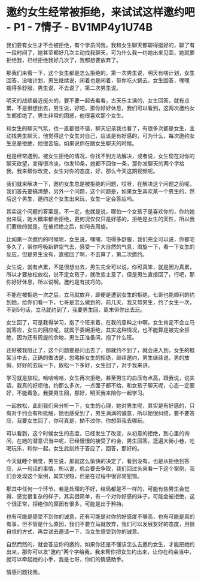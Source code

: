 # 邀约女生经常被拒绝，来试试这样邀约吧 - P1 - 7情子 - BV1MP4y1U74B

我们要有女生才不会被拒绝，有个学员问我，我和女生聊天都聊得挺好的，聊了有一段时间了，她甚至都好几次主动找我聊天，可为什么我一约她出来见面，她就要拒绝我，已经拒绝我好几次了，我都想要放弃了。

那我们来看一下，这个女生都是怎么拒绝的，第一次男生说，明天有啥计划，女生回答，没啥计划，男生继续说，闲着也是闲着，带你吃火锅去，女生回答，嘿嘿 栽得多舒服，男生说，不去说了，第二次男生说。

明天的战绩最近挺火的，要不要一起去看看，古天乐主演的，女生回答，就有点累，不是很想出去，男生说，好吧，那你好好休息，我们可以看到，这两次邀约女生都拒绝了，男生非常的困惑，他很喜欢那个女生。

和女生的聊天气氛，也一直都很不错，聊天记录我也看了，有很多次都是女生，主动找男生聊天，他觉得这个女生对自己，应该是有好感的，可为什么，每次邀约女生总是拒绝，他很苦恼，如果说你在跟女生聊天的时候。

也是经常遇到，被女生拒绝的情况，你找不到方法解决，或者说，女生现在对你的聊天欲望，变得很冷淡，你发10条，她都不回你一条，那你发聊天的两个字给我，我来帮你改变，女生对你的态度，好，那么今天这期视频呢。

我们就来解决一下，邀约女生总是被拒绝的问题，哎呀，在解决这个问题之前呢，我们首先要搞清楚，另外一个问题，这个问题是，如果女生喜欢某一个男生的，然后这个男生，邀约这个女生出来玩，女生一定会答应吗。

其实这个问题的答案是，不一定，也就是说，哪怕一个女孩子是喜欢你的，你约她出来玩，她大概率都会拒绝，更何况仅仅只是好感的，拒绝是女生的天性，所以我们要做的就是，在被拒绝之后，如何去周旋。

比如第一次邀约的时候呢，女生说，嘿嘿，宅得多舒服，我们完全可以说，你都宅多久了，带你呼吸新鲜空气去，感受一下大自然的气息，周旋一下，看一下女生的反应，但是男生没有，直接回了啊，不去算了，第二次邀约。

女生说，就有点累，不是很想出去，男生完全可以说，你可真笨，就是因为真累，所以才要放松放松，说不定女孩子，就改变主意了，但是男生直接回了，行吧，那你好好休息，所以说啊，邀约是有技巧的。

不能在被拒绝一次之后，立马就放弃，即便是遭到女生的拒绝，七哥也能顺利的约到她，给你们看一下，七哥是怎么做到的，前几天，我又帮男生，约了女生一次，不到5句话，立马就约到了，我要男生回，周末带你出去玩。

女生回了，可是我得学习，抱了个班来着，在我的意料之中啊，女生肯定不会立马就答应，女生的回应呢，就属于委婉拒绝，其实这种情况，也不能算是被完全拒绝，因为还有周旋的余地，男生正准备问，抱了什么班。

还好被我阻止了，这个问题要是问出去了，那就约不到了，就会进入到，女生的框架当中去，正确的做法是，忽略掉女生的拒绝，继续邀约，男生继续说，男的放假，好好的去玩一下，放松一下多好，女生回了，对于我来讲。

学习就是放松，哈哈哈哈，女生再次拒绝，甚至男生的血压有点高，跟我说，说实话，我真的好烦他，约那么多次，一点面子都不给，和女孩子聊天呢，心态一定要好，不能着急，我要男生回，那好，明天我来陪你一起学习。

一起放松，此刻我们来分析一下，女生的心理，她对男生呢，其实是有好感的，只有对于约会有所抵触，她也感受到了，男生满满的诚意，所以她很纠结，要不要答应，我要女生回了，你可真是，拗不过你，你想带我去哪玩。

可以看到，这个时候女生的态度，已经发生了改变，从初意的拒绝，到心里的询问，在她的潜意识当中呢，已经慢慢的接受了约会，男生回答，逛遍大街小巷，吃喝玩乐，和你一起，女生此刻终于答应了，回答，那好的。

今天就睡个懒觉，男生说，那就这么愉快的决定了，看到没有，也是从拒绝到答应，从一句话的事情，所以说，机会要去争取，我们回过头来看一下这个案例，我们会发现这个案例，其实很短，但是在过程中很容易犯错。

那其中任何一个环节，若是处理的不好，结局都是不一样的，可能有些男生会觉得，感觉很复杂的样子，其实很简单，有一个对你好感的妹子，可能会被拒绝，这个很正常，拒绝你的原因有很多，可能是出于矜持。

也有可能是感受不到你的诚意，还有可能是对你的好感度不够高，也有可能是真的有事，但不管是什么原因，我们不要立马就放弃，我们可以发展友好的态度，用很自信的方式，再尝试去邀请一下，当女生感受到你的诚意。

自然而然的，就会答应你的邀约，如果你还是不懂该怎么去邀约女生，才能把她约出来，那你可以发"邀约"两个字给我，我来帮你把女生约出来，让你在约会当中，就可以牵起她的小手，我是七哥，你们的情感助手。

情感问题找我。